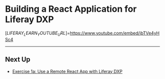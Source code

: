 # Building a React Application for Liferay DXP

[$LIFERAY_LEARN_YOUTUBE_URL$]=https://www.youtube.com/embed/jbTVe4yHSc4

---

## Next Up

* [Exercise 1a: Use a Remote React App with Liferay DXP](./exercise-1a-use-a-remote-react-app-with-liferay-dxp.md)